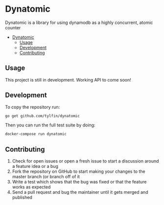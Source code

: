 # Dynatomic

Dynatomic is a library for using dynamodb as a highly concurrent, atomic counter

- [Dynatomic](#dynatomic)
  - [Usage](#usage)
  - [Development](#development)
  - [Contributing](#contributing)

## Usage

This project is still in development. Working API to come soon!

## Development

To copy the repository run:

```bash
go get github.com/tylfin/dynatomic
```

Then you can run the full test suite by doing:

```bash
docker-compose run dynatomic
```

## Contributing

1. Check for open issues or open a fresh issue to start a discussion around a feature idea or a bug
2. Fork the repository on GitHub to start making your changes to the master branch (or branch off of it
3. Write a test which shows that the bug was fixed or that the feature works as expected
4. Send a pull request and bug the maintainer until it gets merged and published
